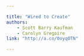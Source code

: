 ```yaml
---

title: "Wired to Create"
authors:
    - Scott Barry Kaufman
    - Carolyn Gregoire 
link: "http://a.co/0oyqOTN" 

---
```

